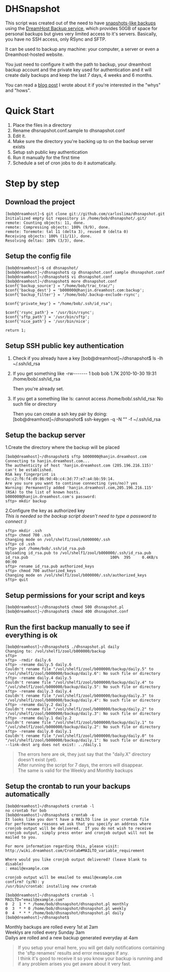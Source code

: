 # DHSnapshot

This script was created out of the need to have [snapshots-like backups](http://www.mikerubel.org/computers/rsync_snapshots/) using the [DreamHost Backup service](http://wiki.dreamhost.com/Personal_Backup), which provides 50GB of space for personal backups but gives very limited access to it's servers.
Basically, you have no SSH access, only RSync and SFTP.

It can be used to backup any machine: your computer, a server or even a Dreamhost-hosted website.

You just need to configure it with the path to backup, your dreamhost backup account and the private key used for authentication and it will create daily backups and keep the last 7 days, 4 weeks and 6 months.

You can read a [blog post](http://priodev.blogspot.com/2010/03/rsnapshot-style-backups-on-dreamhost.html) I wrote about it if you're interested in the "whys" and "hows".

# Quick Start

1. Place the files in a directory
2. Rename dhsnapshot.conf.sample to dhsnapshot.conf
3. Edit it.
4. Make sure the directory you're backing up to on the backup server exists
5. Setup ssh public key authentication
6. Run it manually for the first time
7. Schedule a set of cron jobs to do it automatically.


# Step by step

## Download the project

    [bob@dreamhost]~$ git clone git://github.com/carloslima/dhsnapshot.git
    Initialized empty Git repository in /home/bob/dhsnapshot/.git/
    remote: Counting objects: 11, done.
    remote: Compressing objects: 100% (9/9), done.
    remote: Toremote: tal 11 (delta 3), reused 0 (delta 0)
    Receiving objects: 100% (11/11), done.
    Resolving deltas: 100% (3/3), done.

## Setup the config file

    [bob@dreamhost]~$ cd dhsnapshot/
    [bob@dreamhost]~/dhsnapshot$ cp dhsnapshot.conf.sample dhsnapshot.conf
    [bob@dreamhost]~/dhsnapshot$ vi dhsnapshot.conf
    [bob@dreamhost]~/dhsnapshot$ more dhsnapshot.conf
    $conf{'backup_source'} = "/home/bob/trac_trac/";
    $conf{'backup_dest'} = 'b000000@hanjin.dreamhost.com:backup';
    $conf{'backup_filter'} = '/home/bob/.backup-exclude-rsync';

    $conf{'private_key'} = "/home/bob/.ssh/id_rsa";

    $conf{'rsync_path'} = '/usr/bin/rsync';
    $conf{'sftp_path'} = '/usr/bin/sftp';
    $conf{'nice_path'} = '/usr/bin/nice';

    return 1;


## Setup SSH public key authentication

1. Check if you already have a key
    [bob@dreamhost]~/dhsnapshot$ ls -lh ~/.ssh/id_rsa

2. If you get something like
    -rw------- 1 bob bob 1.7K 2010-10-30 19:31 /home/bob/.ssh/id_rsa

    Then you're already set.

3. If you get a something like
    ls: cannot access /home/bob/.ssh/id_rsa: No such file or directory

    Then you can create a ssh key pair by doing:
    [bob@dreamhost]~/dhsnapshot$ ssh-keygen -q -N "" -f ~/.ssh/id_rsa

## Setup the backup server

1.Create the directory where the backup will be placed

    [bob@dreamhost]~/dhsnapshot$ sftp b000000@hanjin.dreamhost.com
    Connecting to hanjin.dreamhost.com...
    The authenticity of host 'hanjin.dreamhost.com (205.196.216.115)' can't be established.
    RSA key fingerprint is 0e:c2:f6:f4:d9:86:9d:4b:c4:3d:77:e7:a4:bb:59:14.
    Are you sure you want to continue connecting (yes/no)? yes
    Warning: Permanently added 'hanjin.dreamhost.com,205.196.216.115' (RSA) to the list of known hosts.
    b000000@hanjin.dreamhost.com's password:
    sftp> mkdir backup

2.Configure the key as authorized key  
*This is needed so the backup script doesn't need to type a password to connect :)*

    sftp> mkdir .ssh
    sftp> chmod 700 .ssh
    Changing mode on /vol/shelf1/zool/b000000/.ssh
    sftp> cd .ssh
    sftp> put /home/bob/.ssh/id_rsa.pub
    Uploading id_rsa.pub to /vol/shelf1/zool/b000000/.ssh/id_rsa.pub
    id_rsa.pub                                    100%  395     0.4KB/s   00:00
    sftp> rename id_rsa.pub authorized_keys
    sftp> chmod 700 authorized_keys
    Changing mode on /vol/shelf1/zool/b000000/.ssh/authorized_keys
    sftp> quit

## Setup permissions for your script and keys

    [bob@dreamhost]~/dhsnapshot$ chmod 500 dhsnapshot.pl
    [bob@dreamhost]~/dhsnapshot$ chmod 400 dhsnapshot.conf

## Run the first backup manually to see if everything is ok

    [bob@dreamhost]~/dhsnapshot$ ./dhsnapshot.pl daily
    Changing to: /vol/shelf1/zool/b000000/backup
    sftp>
    sftp> -rmdir daily.6
    sftp> -rename daily.5 daily.6
    Couldn't rename file "/vol/shelf1/zool/b000000/backup/daily.5" to "/vol/shelf1/zool/b000000/backup/daily.6": No such file or directory
    sftp> -rename daily.4 daily.5
    Couldn't rename file "/vol/shelf1/zool/b000000/backup/daily.4" to "/vol/shelf1/zool/b000000/backup/daily.5": No such file or directory
    sftp> -rename daily.3 daily.4
    Couldn't rename file "/vol/shelf1/zool/b000000/backup/daily.3" to "/vol/shelf1/zool/b000000/backup/daily.4": No such file or directory
    sftp> -rename daily.2 daily.3
    Couldn't rename file "/vol/shelf1/zool/b000000/backup/daily.2" to "/vol/shelf1/zool/b000000/backup/daily.3": No such file or directory
    sftp> -rename daily.1 daily.2
    Couldn't rename file "/vol/shelf1/zool/b000000/backup/daily.1" to "/vol/shelf1/zool/b000000/backup/daily.2": No such file or directory
    sftp> -rename daily.0 daily.1
    Couldn't rename file "/vol/shelf1/zool/b000000/backup/daily.0" to "/vol/shelf1/zool/b000000/backup/daily.1": No such file or directory
    --link-dest arg does not exist: ../daily.1

> The errors here are ok, they just say that the "daily.X" directory doesn't exist (yet).  
> After running the script for 7 days, the errors will disappear.  
> The same is valid for the Weekly and Monthly backups

## Setup the crontab to run your backups automatically

    [bob@dreamhost]~/dhsnapshot$ crontab -l
    no crontab for bob
    [bob@dreamhost]~/dhsnapshot$ crontab -e
    It looks like you don't have a MAILTO line in your crontab file
    For performance reasons we ask that you specify an address where
    cronjob output will be delivered.  If you do not wish to receive
    cronjob output, simply press enter and cronjob output will not be
    mailed to you.

    For more information regarding this, please visit:
    http://wiki.dreamhost.com/Crontab#MAILTO_variable_requirement

    Where would you like cronjob output delivered? (leave blank to disable)
    : email@example.com

    cronjob output will be emailed to email@example.com
    confirm? (y/N): y
    /usr/bin/crontab: installing new crontab

    [bob@dreamhost]~/dhsnapshot$ crontab -l
    MAILTO="email@example.com"
    0  2  1 * * /home/bob/dhsnapshot/dhsnapshot.pl monthly
    0  3  * * 0 /home/bob/dhsnapshot/dhsnapshot.pl weekly
    0  4  * * * /home/bob/dhsnapshot/dhsnapshot.pl daily
    [bob@dreamhost]~/dhsnapshot$

Monthly backups are rolled every 1st at 2am  
Weeklys are rolled every Sunday 3am  
Dailys are rolled and a new backup generated everyday at 4am

> If you setup your email here, you will get daily notifications containing the 'sftp renames' results and error messages if any.  
> I think it's good to receive it so you know your backup is running and if any problem arises you get aware about it very fast.

